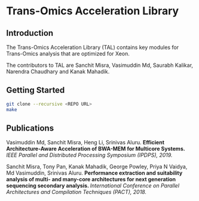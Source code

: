 # Trans-Omics Acceleration Library

## Introduction
The Trans-Omics Acceleration Library (TAL) contains key modules for Trans-Omics analysis that are optimized for Xeon.

The contributors to TAL are Sanchit Misra, Vasimuddin Md, Saurabh Kalikar, Narendra Chaudhary and Kanak Mahadik.

## Getting Started
```sh
git clone --recursive <REPO URL>
make
```

## Publications

Vasimuddin Md, Sanchit Misra, Heng Li, Srinivas Aluru.
<b> Efficient Architecture-Aware Acceleration of BWA-MEM for Multicore Systems. </b>
<i> IEEE Parallel and Distributed Processing Symposium (IPDPS), 2019. </i>

Sanchit Misra, Tony  Pan, Kanak  Mahadik, George  Powley, Priya N Vaidya, Md  Vasimuddin, Srinivas  Aluru.
<b> Performance extraction and suitability analysis of multi- and many-core architectures for next generation sequencing secondary analysis. </b>
<i> International Conference on Parallel Architectures and Compilation Techniques (PACT), 2018. </i>